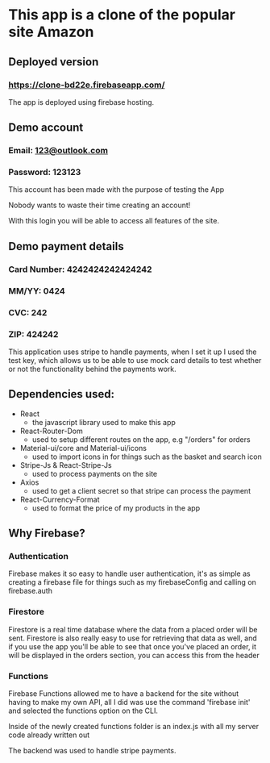 # This app is a clone of the popular site Amazon


## Deployed version

### https://clone-bd22e.firebaseapp.com/

The app is deployed using firebase hosting.

## Demo account

### Email: 123@outlook.com
### Password: 123123

This account has been made with the purpose of testing the App

Nobody wants to waste their time creating an account!

With this login you will be able to access all features of the site.

## Demo payment details

### Card Number: 4242424242424242 
### MM/YY: 0424 
### CVC: 242 
### ZIP: 424242

This application uses stripe to handle payments, when I set it up I used the test key, which allows us to be
able to use mock card details to test whether or not the functionality behind the payments work.

## Dependencies used:

* React 
  * the javascript library used to make this app
* React-Router-Dom
  * used to setup different routes on the app, e.g "/orders" for orders
* Material-ui/core and Material-ui/icons
  * used to import icons in for things such as the basket and search icon
* Stripe-Js & React-Stripe-Js
  * used to process payments on the site
* Axios
  * used to get a client secret so that stripe can process the payment 
* React-Currency-Format
  * used to format the price of my products in the app

## Why Firebase?

### Authentication

Firebase makes it so easy to handle user authentication, it's as simple as creating 
a firebase file for things such as my firebaseConfig and calling on firebase.auth

### Firestore

Firestore is a real time database where the data from a placed order will be sent.
Firestore is also really easy to use for retrieving that data as well, and if you use the app you'll be 
able to see that once you've placed an order, it will be displayed in the orders section, you can access this from the header

### Functions

Firebase Functions allowed me to have a backend for the site without having to make my own API, all I did was use the command 'firebase init' and selected
the functions option on the CLI. 

Inside of the newly created functions folder is an index.js with all my server code already written out

The backend was used to handle stripe payments.

